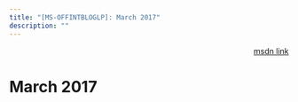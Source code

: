 ```yaml
---
title: "[MS-OFFINTBLOGLP]: March 2017"
description: ""
---
```


<p align="right"><a href="https://msdn.microsoft.com/en-us/library/c16d446d-20be-4c9d-b0c8-c8544c2664c8">msdn link</a></p>
 <h1 class="heading">March 2017</h1>
